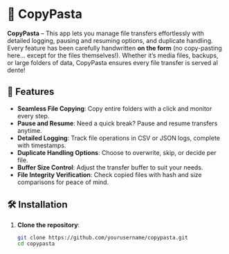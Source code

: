 # 🍝 CopyPasta

**CopyPasta** – This app lets you manage file transfers effortlessly with detailed logging, pausing and resuming options, and duplicate handling. Every feature has been carefully handwritten **on the form** (no copy-pasting here... except for the files themselves!). Whether it’s media files, backups, or large folders of data, CopyPasta ensures every file transfer is served al dente!

## 🍜 Features

- **Seamless File Copying**: Copy entire folders with a click and monitor every step.
- **Pause and Resume**: Need a quick break? Pause and resume transfers anytime.
- **Detailed Logging**: Track file operations in CSV or JSON logs, complete with timestamps.
- **Duplicate Handling Options**: Choose to overwrite, skip, or decide per file.
- **Buffer Size Control**: Adjust the transfer buffer to suit your needs.
- **File Integrity Verification**: Check copied files with hash and size comparisons for peace of mind.

## 🛠 Installation

1. **Clone the repository**:
   ```bash
   git clone https://github.com/yourusername/copypasta.git
   cd copypasta
